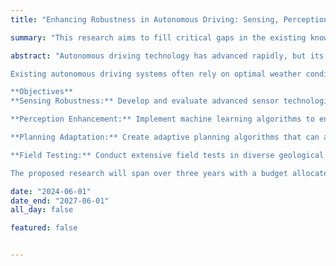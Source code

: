 ```yaml
---
title: "Enhancing Robustness in Autonomous Driving: Sensing, Perception, and Planning Under Adverse Geological Conditions"

summary: "This research aims to fill critical gaps in the existing knowledge base surrounding autonomous driving technologies under challenging geological conditions."

abstract: "Autonomous driving technology has advanced rapidly, but its reliability is still challenged by adverse geological conditions such as heavy rain, snow, fog, and rough terrains. These conditions can significantly hinder the effectiveness of sensing, perception, and planning algorithms, which are crucial for safe navigation. This research aims to investigate and enhance the robustness of autonomous driving systems under these challenging environments.

Existing autonomous driving systems often rely on optimal weather conditions for accurate functioning. However, geological variability can lead to performance degradation. Previous studies have shown the potential for machine learning and sensor fusion to mitigate these challenges, but comprehensive approaches combining these elements in real-world scenarios remain limited.

**Objectives**
**Sensing Robustness:** Develop and evaluate advanced sensor technologies and fusion techniques to improve data collection in adverse conditions.

**Perception Enhancement:** Implement machine learning algorithms to enhance object detection and classification, ensuring accurate perception despite degraded sensor data.

**Planning Adaptation:** Create adaptive planning algorithms that can adjust driving strategies based on real-time environmental assessments and sensor inputs.

**Field Testing:** Conduct extensive field tests in diverse geological conditions to validate the proposed methods and algorithms.

The proposed research will span over three years with a budget allocated for equipment, personnel, and field testing. A detailed budget breakdown and timeline will be provided upon request."

date: "2024-06-01"
date_end: "2027-06-01"
all_day: false

featured: false


---
```


